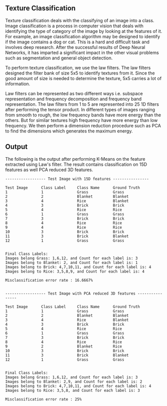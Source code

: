 ## Texture Classification

Texture classification deals with the classifying of an image into a class. Image classification is a process in computer vision that deals with identifying the type of category of the image by looking at the features of it. For example, an image classification algorithm may be designed to identify if the image contains a dog or cat. This is a hard and difficult task and involves deep research. After the successful results of Deep Neural Networks, it has imparted a significant impact in the other visual problems such as segmentation and general object detection.

To perform texture classification, we use the law filters. The law filters designed the filter bank of size 5x5 to identify textures from it. Since the good amount of size is needed to determine the texture, 5x5 carries a lot of information.

Law filters can be represented as two different ways i.e. subspace representation and frequency decomposition and frequency band representation. The law filters from 1 to 5 are represented into 25 1D filters after performing the tensor product. In different types of images ranging from smooth to rough, the low frequency bands have more energy than the others. But for similar textures high frequency have more energy than low frequency. We then perform a dimension reduction procedure such as PCA to find the dimensions which generates the
maximum energy.

## Output 

The following is the output after performing K-Means on the feature extracted using Law's filter. The result contains classification on 15D features as well PCA reduced 3D features. 

```
------------------ Test Image with 15D features ----------------

Test Image		Class Label		Class Name		Ground Truth
1			    1	            Grass			Grass
2			    2	            Blanket			Blanket
3			    4	            Rice			Blanket
4			    3	            Brick			Brick
5			    4	            Rice			Rice
6			    1	            Grass			Grass
7			    3	            Brick			Brick
8			    4	            Rice			Rice
9			    4	            Rice			Rice
10			    3	            Brick			Brick
11			    3	            Brick			Blanket
12			    1	            Grass			Grass


Final Class Labels:
Images belong Grass: 1,6,12, and Count for each label is: 3
Images belong to Blanket: 2, and Count for each label is: 1
Images belong to Brick: 4,7,10,11, and Count for each label is: 4
Images belong to Rice: 3,5,8,9, and Count for each label is: 4

Misclassification error rate : 16.6667%


------------------ Test Image with PCA reduced 3D features ----------------

Test Image		Class Label		Class Name		Ground Truth
1			    1	            Grass			Grass
2			    2	            Blanket			Blanket
3			    4	            Rice			Blanket
4			    3	            Brick			Brick
5			    4	            Rice			Rice
6			    1	            Grass			Grass
7			    3	            Brick			Brick
8			    4			    Rice			Rice
9			    2			    Blanket			Rice
10			    3			    Brick			Brick
11			    3			    Brick			Blanket
12			    1			    Grass			Grass


Final Class Labels:
Images belong Grass: 1,6,12, and Count for each label is: 3
Images belong to Blanket: 2,9, and Count for each label is: 2
Images belong to Brick: 4,7,10,11, and Count for each label is: 4
Images belong to Rice: 3,5,8, and Count for each label is: 3

Misclassification error rate : 25%
```




